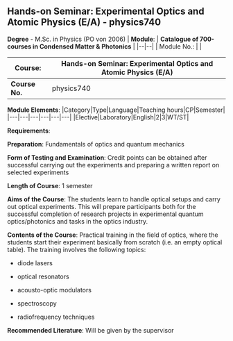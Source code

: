 ## Hands-on Seminar: Experimental Optics and Atomic Physics (E/A) - physics740

**Degree** - M.Sc. in Physics (PO von 2006)
| **Module**: | **Catalogue of 700-courses in Condensed Matter & Photonics** |
|--|--|
| Module No.: |  |

| **Course**: | Hands-on Seminar: Experimental Optics and Atomic Physics (E/A) |
|------|------|
| **Course No.** | physics740 |

**Module Elements**:
|Category|Type|Language|Teaching hours|CP|Semester|
|---|---|---|---|---|---|
|Elective|Laboratory|English|2|3|WT/ST|

**Requirements**:


**Preparation**:
Fundamentals of optics and quantum mechanics

**Form of Testing and Examination**:
Credit points can be obtained after successful carrying out the experiments and preparing a written report on selected experiments

**Length of Course**:
1 semester

**Aims of the Course**:
The students learn to handle optical setups and carry out optical experiments. This will prepare participants both for the successful completion of research projects in experimental quantum optics/photonics and tasks in the optics industry.

**Contents of the Course**:
Practical training in the field of optics, where the students start their experiment basically from scratch (i.e. an empty optical table). The training involves the following topics:

- diode lasers

- optical resonators

- acousto-optic modulators

- spectroscopy

- radiofrequency techniques

**Recommended Literature**:
Will be given by the supervisor


